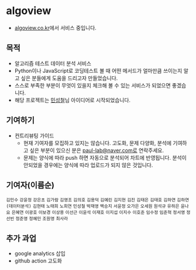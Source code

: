 # algoview
* [algoview.co.kr](https://algoview.co.kr)에서 서비스 중입니다.

## 목적

- 알고리즘 테스트 데이터 분석 서비스
- Python이나 JavaScript로 코딩테스트 볼 때 어떤 메서드가 얼마만큼 쓰이는지 알고 싶은 분들에게 도움을 드리고자 만들었습니다.
- 스스로 부족한 부분이 무엇이 있을지 체크해 볼 수 있는 서비스가 되었으면 좋겠습니다.
- 해당 프로젝트는 [민성철](https://github.com/AMinSC/frequency_of_use_of_built-in_function)님 아이디어로 시작되었습니다.

## 기여하기

- 컨트리뷰팅 가이드
    - 현재 기여자를 모집하고 있지는 않습니다. 고도화, 문제 다양화, 분석에 기여하고 싶은 부분이 있으신 분은 paul-lab@naver.com로 연락주세요.
    - 문제는 양식에 따라 push 하면 자동으로 분석되어 차트에 반영됩니다. 분석이 안되었을 경우에는 양식에 따라 업로드가 되지 않은 것입니다.  

## 기여자(이름순)

`김민수` `강윤정` `강은초` `김가람` `김영조` `김의호` `김용덕` `김예린` `김지현` `김진` `김태은` `김태호` `김하연` `김하연(데이터분석)` `김현태` `노태희` `노희연` `민성철` `박재영` `백승지` `서윤정` `오가은` `오세원` `원석규` `유하은` `윤나요` `은혜연` `이광호` `이보경` `이상용` `이선근` `이윤석` `이재호` `이지섭` `이지수` `이호준` `임수정` `임준혁` `정서영` `정선빈` `정준영` `정혜민` `조원영` `최사라`

## 추가 과업
- google analytics 삽입
- github action 고도화
